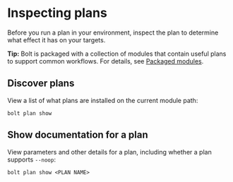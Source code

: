 # Inspecting plans

Before you run a plan in your environment, inspect the plan to determine what effect it has on your targets.

**Tip:** Bolt is packaged with a collection of modules that contain useful plans to support common workflows. For details, see [Packaged modules](bolt_installing_modules.md).

## Discover plans

View a list of what plans are installed on the current module path:

```
bolt plan show
```

## Show documentation for a plan

View parameters and other details for a plan, including whether a plan supports `--noop`:

```
bolt plan show <PLAN NAME>
```